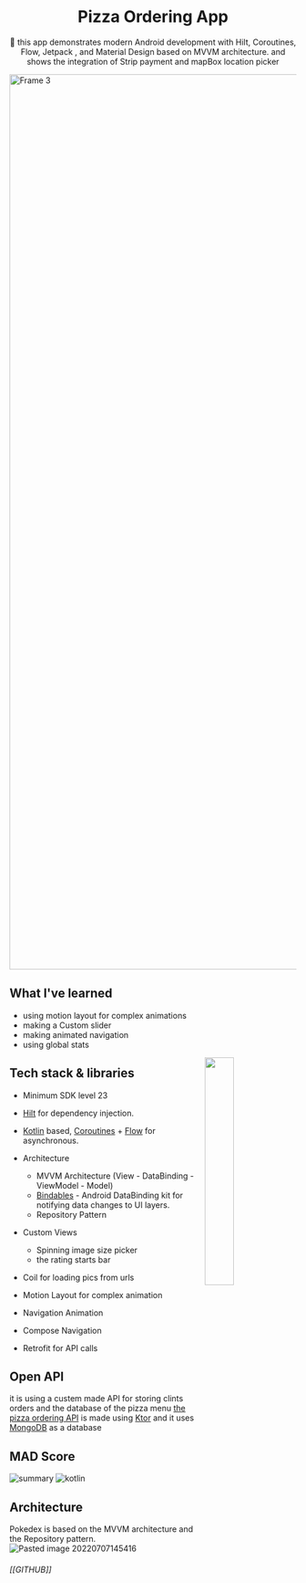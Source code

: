 <h1 align="center">Pizza Ordering App</h1>

<p align="center">  
🍕 this app demonstrates modern Android development with Hilt, Coroutines, Flow, Jetpack , and Material Design based on MVVM architecture.
and shows the integration of Strip payment and mapBox location picker
</p>

<img width="1569" alt="Frame 3" src="https://user-images.githubusercontent.com/98290339/177796471-6deb98cb-ddd5-4567-a4ca-8366079620ea.png">

## What I've learned
- using motion layout for complex animations
- making a Custom slider
- making animated navigation
- using global stats

<img src="https://user-images.githubusercontent.com/98290339/177801075-8177e979-3671-4879-8ff5-d31b0df268da.png" align="right" width="32%"/>

## Tech stack & libraries

-   Minimum SDK level 23
-   [Hilt](https://dagger.dev/hilt/) for dependency injection.
-   [Kotlin](https://kotlinlang.org/) based, [Coroutines](https://github.com/Kotlin/kotlinx.coroutines) + [Flow](https://kotlin.github.io/kotlinx.coroutines/kotlinx-coroutines-core/kotlinx.coroutines.flow/) for asynchronous.

-   Architecture
    -   MVVM Architecture (View - DataBinding - ViewModel - Model)
    -   [Bindables](https://github.com/skydoves/bindables) - Android DataBinding kit for notifying data changes to UI layers.
    -   Repository Pattern
- Custom Views
	- Spinning image size picker
	- the rating starts bar 

- Coil for loading pics from urls 
- Motion Layout for complex animation
- Navigation Animation 
- Compose Navigation
- Retrofit for API calls


## Open API
it is using a custem made API for storing clints orders and the database of the pizza menu
[the pizza ordering API]() is made using [Ktor]() and it uses [MongoDB]() as a database


## MAD Score
![summary](https://user-images.githubusercontent.com/98290339/177838031-b316d373-b0ac-47e0-8ed7-bb838c10364f.png)
![kotlin](https://user-images.githubusercontent.com/98290339/177838025-30c3ea0d-a42f-47b1-bd61-66188e6e25bb.png)



## Architecture
Pokedex is based on the MVVM architecture and the Repository pattern.
![Pasted image 20220707145416](https://user-images.githubusercontent.com/98290339/177800171-cce4447a-e90b-47f3-bf21-dfcd6fc71c0e.png)


###### [[GITHUB]]
